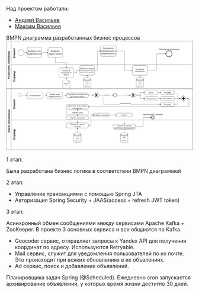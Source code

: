 Над проектом работали:
* [Андрей Васильев](https://github.com/wizarsi)
* [Максим Васильев](https://github.com/bball30)

BMPN диаграмма разработанных бизнес процессов
![img.png](img.png)

1 этап:

Была разработана бизнес логика в соответствии BMPN диаграммой

2 этап:

* Управление транзакциями с помощью Spring JTA
* Авторизация Spring Security + JAAS(access + refresh JWT token)

3 этап:

Асинхронный обмен сообщениями между сервисами Apache Kafka + ZooKeeper. В проекте 3 основных сервиса и все общаются по Kafka.
*   Geocoder сервис, отправляет запросы к Yandex API для получения координат по адресу. Используются Retryable.
*   Mail сервис, служит для уведомления пользователей по их почте. Это происходит при всяких обновлениях в их объвлениях.
*   Ad сервис, поиск и добавление объявлений. 

Планировщика задач Spring (@Scheduled). Eжедневно сron запускается архивирование объявлений, у которых время жизни достигло 30 дней.